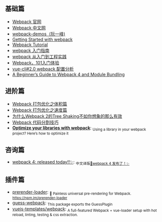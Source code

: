 ## 基础篇
- [Webpack 官网](https://webpack.js.org/)
- [Webpack 中文网](https://doc.webpack-china.org/)
- [webpack-demos（阮一峰)](https://github.com/ruanyf/webpack-demos)
- [Getting Started with webpack](https://blog.madewithenvy.com/getting-started-with-webpack-2-ed2b86c68783)
- [Webpack Tutorial](https://www.ag-grid.com/ag-grid-understanding-webpack/)
- [webpack 入门指南](http://www.cnblogs.com/vajoy/p/4650467.html)
- [webpack 从入门到工程实践](https://mp.weixin.qq.com/s?__biz=MzIwNjEwNTQ4Mw==&mid=2651577617&idx=1&sn=5d74f835ccb4e8070c2a03a215ee199e&chksm=8cd9c3f5bbae4ae3fbca8d88c7b5844a3bc7b5b8e2277200932074c26765ac04f4dfbc37637c#rd)
- [Webpack，101入门体验](http://html-js.com/article/3009)
- [vue-cli#2.0 webpack 配置分析](https://juejin.im/post/584e48b2ac502e006c74a120)
- [A Beginner’s Guide to Webpack 4 and Module Bundling](https://www.sitepoint.com/beginners-guide-webpack-module-bundling/)

## 进阶篇

- [Webpack 打包优化之体积篇](http://jeffjade.com/2017/08/06/124-webpack-packge-optimization-for-volume/)
- [Webpack 打包优化之速度篇](http://jeffjade.com/2017/08/12/125-webpack-package-optimization-for-speed/)
- [为什么Webpack 2的Tree Shaking不如你想象的那么有效](https://advancedweb.hu/2017/02/07/treeshaking/)
- [Webpack 代码分割技巧](https://foio.github.io/wepack-code-spliting/)
- [**Optimize your libraries with webpack**](https://github.com/GoogleChromeLabs/webpack-libs-optimizations): <sub>Using a library in your webpack project? Here’s how to optimize it</sub>

## 咨询篇

- [webpack 4: released today!!✨](https://medium.com/webpack/webpack-4-released-today-6cdb994702d4): <sub>中文译版[🎼webpack 4 发布了！✨](https://zhuanlan.zhihu.com/p/34028750)</sub>

## 插件篇

- [prerender-loader](https://github.com/GoogleChromeLabs/prerender-loader): <sub>📰 Painless universal pre-rendering for Webpack. https://npm.im/prerender-loader</sub>
- [guess-webpack](https://github.com/guess-js/guess/tree/master/packages/webpack): <sub>This package exports the GuessPlugin</sub>
- [vuejs-templates/webpack](https://github.com/vuejs-templates/webpack): <sub>A full-featured Webpack + vue-loader setup with hot reload, linting, testing & css extraction.</sub>